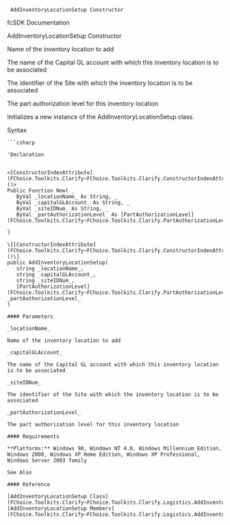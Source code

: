 ﻿     AddInventoryLocationSetup Constructor                                                   

fcSDK Documentation

AddInventoryLocationSetup Constructor

Name of the inventory location to add

The name of the Capital GL account with which this inventory location is to be associated

The identifier of the Site with which the inventory location is to be associated

The part authorization level for this inventory location

Initializes a new instance of the AddInventoryLocationSetup class.

Syntax

```vbnet
```csharp

'Declaration
 

<[ConstructorIndexAttribute](FChoice.Toolkits.Clarify~FChoice.Toolkits.Clarify.ConstructorIndexAttribute.md)()>
Public Function New( _
   ByVal _locationName_ As String, _
   ByVal _capitalGLAccount_ As String, _
   ByVal _siteIDNum_ As String, _
   ByVal _partAuthorizationLevel_ As [PartAuthorizationLevel](FChoice.Toolkits.Clarify~FChoice.Toolkits.Clarify.PartAuthorizationLevel.md) _
)

\[[ConstructorIndexAttribute](FChoice.Toolkits.Clarify~FChoice.Toolkits.Clarify.ConstructorIndexAttribute.md)()\]
public AddInventoryLocationSetup( 
   string _locationName_,
   string _capitalGLAccount_,
   string _siteIDNum_,
   [PartAuthorizationLevel](FChoice.Toolkits.Clarify~FChoice.Toolkits.Clarify.PartAuthorizationLevel.md) _partAuthorizationLevel_
)

#### Parameters

_locationName_

Name of the inventory location to add

_capitalGLAccount_

The name of the Capital GL account with which this inventory location is to be associated

_siteIDNum_

The identifier of the Site with which the inventory location is to be associated

_partAuthorizationLevel_

The part authorization level for this inventory location

#### Requirements

**Platforms:** Windows 98, Windows NT 4.0, Windows Millennium Edition, Windows 2000, Windows XP Home Edition, Windows XP Professional, Windows Server 2003 family

See Also

#### Reference

[AddInventoryLocationSetup Class](FChoice.Toolkits.Clarify~FChoice.Toolkits.Clarify.Logistics.AddInventoryLocationSetup.md)  
[AddInventoryLocationSetup Members](FChoice.Toolkits.Clarify~FChoice.Toolkits.Clarify.Logistics.AddInventoryLocationSetup_members.md)
